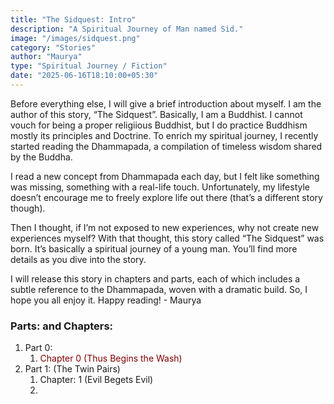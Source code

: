 ```yaml
---
title: "The Sidquest: Intro"
description: "A Spiritual Journey of Man named Sid."
image: "/images/sidquest.png"
category: "Stories"
author: "Maurya"
type: "Spiritual Journey / Fiction"
date: "2025-06-16T18:10:00+05:30"
---
```


Before everything else, I will give a brief introduction about myself. I am the author of this story, “The Sidquest”. Basically, I am a Buddhist. I cannot vouch for being a proper religiious Buddhist, but I do practice Buddhism mostly its principles and Doctrine. To enrich my spiritual journey, I recently started reading the Dhammapada, a compilation of timeless wisdom shared by the Buddha. 

I read a new concept from Dhammapada each day, but I felt like something was missing, something with a real-life touch. Unfortunately, my lifestyle doesn’t encourage me to freely explore life out there (that’s a different story though). 

Then I thought, if I’m not exposed to new experiences, why not create new experiences myself? With that thought, this story called “The Sidquest” was born. It’s basically a spiritual journey of a young man. You’ll find more details as you dive into the story. 

I will release this story in chapters and parts, each of which includes a subtle reference to the Dhammapada, woven with a dramatic build. So, I hope you all enjoy it. Happy reading! 
	- Maurya


### Parts: and Chapters:
1. Part 0:
   1. <font color="maroon">Chapter 0 (Thus Begins the Wash)</font>
2. Part 1: (The Twin Pairs)
   1. Chapter: 1 (Evil Begets Evil)
   2. 
